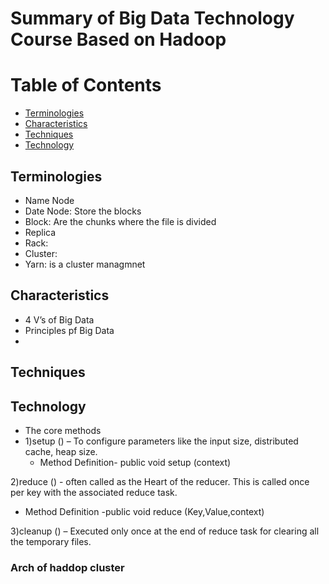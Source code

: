 # Summary of Big Data Technology Course Based on Hadoop

Table of Contents
================= 

- [Terminologies](#Terminologies) 
- [Characteristics](#Characteristics) 
- [Techniques](#Techniques)
- [Technology](#Technology)


## Terminologies 
- Name Node
- Date Node: Store the blocks
- Block: Are the chunks where the file is divided 
- Replica
- Rack: 
- Cluster:
- Yarn: is a cluster managmnet

## Characteristics
- 4 V’s of Big Data
- Principles pf Big Data
- 
## Techniques
##  Technology
- The core methods
- 1)setup () – To configure parameters like the input size, distributed cache, heap size.
   -  Method Definition- public void setup (context)

2)reduce () - often called as the Heart of the reducer. This is called once per key with the associated reduce task.
- Method Definition -public void reduce (Key,Value,context)

3)cleanup () – Executed only once at the end of reduce task for clearing all the temporary files.

### Arch of haddop cluster
